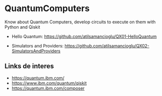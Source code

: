 # QuantumComputers

Know about Quantum Computers, develop circuits to execute on them with Python and Qiskit

* Hello Quantum:  https://github.com/atilsamancioglu/QX01-HelloQuantum

* Simulators and Providers: https://github.com/atilsamancioglu/QX02-SimulatorsAndProviders


##  Links de interes

* https://quantum.ibm.com/
* https://www.ibm.com/quantum/qiskit
* https://quantum.ibm.com/composer
